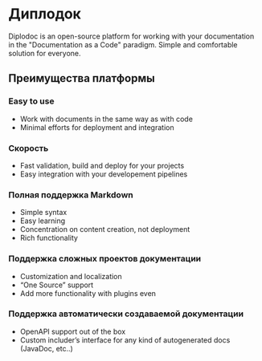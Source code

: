 # Диплодок

Diplodoc is an open-source platform for working with your documentation in the "Documentation as a Code" paradigm.
Simple and comfortable solution for everyone.

## Преимущества платформы
### Easy to use
- Work with documents in the same way as with code
- Minimal efforts for deployment and integration

### Скорость
- Fast validation, build and deploy for your projects
- Easy integration with your developement pipelines

### Полная поддержка Markdown
- Simple syntax
- Easy learning
- Concentration on content creation, not deployment
- Rich functionality

### Поддержка сложных проектов документации
- Customization and localization
- “One Source” support
- Add more functionality with plugins even

### Поддержка автоматически создаваемой документации
- OpenAPI support out of the box
- Custom includer’s interface for any kind of autogenerated docs (JavaDoc, etc..)